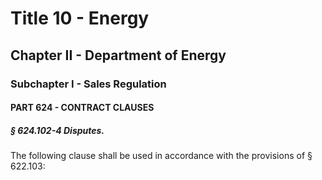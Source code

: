 
# Title 10 - Energy
## Chapter II - Department of Energy
### Subchapter I - Sales Regulation
#### PART 624 - CONTRACT CLAUSES
##### § 624.102-4 Disputes.

The following clause shall be used in accordance with the provisions of § 622.103:
